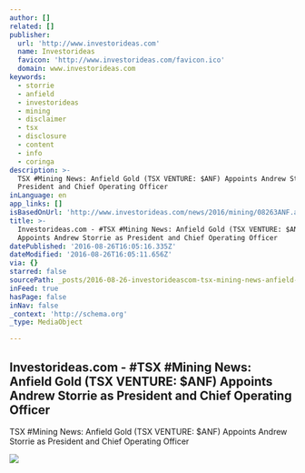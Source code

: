 ```yaml
---
author: []
related: []
publisher:
  url: 'http://www.investorideas.com'
  name: Investorideas
  favicon: 'http://www.investorideas.com/favicon.ico'
  domain: www.investorideas.com
keywords:
  - storrie
  - anfield
  - investorideas
  - mining
  - disclaimer
  - tsx
  - disclosure
  - content
  - info
  - coringa
description: >-
  TSX #Mining News: Anfield Gold (TSX VENTURE: $ANF) Appoints Andrew Storrie as
  President and Chief Operating Officer
inLanguage: en
app_links: []
isBasedOnUrl: 'http://www.investorideas.com/news/2016/mining/08263ANF.asp'
title: >-
  Investorideas.com - #TSX #Mining News: Anfield Gold (TSX VENTURE: $ANF)
  Appoints Andrew Storrie as President and Chief Operating Officer
datePublished: '2016-08-26T16:05:16.335Z'
dateModified: '2016-08-26T16:05:11.656Z'
via: {}
starred: false
sourcePath: _posts/2016-08-26-investorideascom-tsx-mining-news-anfield-gold-tsx-ven.md
inFeed: true
hasPage: false
inNav: false
_context: 'http://schema.org'
_type: MediaObject

---
```

<article style=""><h1>Investorideas.com - #TSX #Mining News: Anfield Gold (TSX VENTURE: $ANF) Appoints Andrew Storrie as President and Chief Operating Officer</h1><p>TSX #Mining News: Anfield Gold (TSX VENTURE: $ANF) Appoints Andrew Storrie as President and Chief Operating Officer</p><img src="http://www.investorideas.com/images/Banners/join-investorideas.gif" /></article>